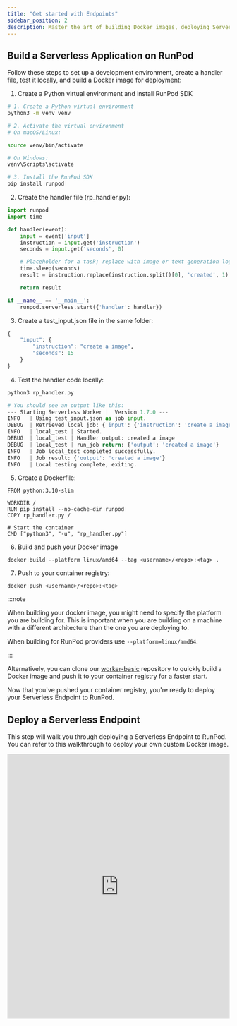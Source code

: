 ```yaml
---
title: "Get started with Endpoints"
sidebar_position: 2
description: Master the art of building Docker images, deploying Serverless endpoints, and sending requests with this comprehensive guide, covering prerequisites, RunPod setup, and deployment steps.
---
```


## Build a Serverless Application on RunPod

Follow these steps to set up a development environment, create a handler file, test it locally, and build a Docker image for deployment:

1. Create a Python virtual environment and install RunPod SDK

```bash
# 1. Create a Python virtual environment
python3 -m venv venv

# 2. Activate the virtual environment
# On macOS/Linux:

source venv/bin/activate

# On Windows:
venv\Scripts\activate

# 3. Install the RunPod SDK
pip install runpod
```

2. Create the handler file (rp_handler.py):

```python
import runpod
import time

def handler(event):
    input = event['input']
    instruction = input.get('instruction')
    seconds = input.get('seconds', 0)

    # Placeholder for a task; replace with image or text generation logic as needed
    time.sleep(seconds)
    result = instruction.replace(instruction.split()[0], 'created', 1)

    return result

if __name__ == '__main__':
    runpod.serverless.start({'handler': handler})
```

3. Create a test_input.json file in the same folder:

```python
{
    "input": {
        "instruction": "create a image",
        "seconds": 15
    }
}
```

4. Test the handler code locally:

```python
python3 rp_handler.py

# You should see an output like this:
--- Starting Serverless Worker |  Version 1.7.0 ---
INFO   | Using test_input.json as job input.
DEBUG  | Retrieved local job: {'input': {'instruction': 'create a image', 'seconds': 15}, 'id': 'local_test'}
INFO   | local_test | Started.
DEBUG  | local_test | Handler output: created a image
DEBUG  | local_test | run_job return: {'output': 'created a image'}
INFO   | Job local_test completed successfully.
INFO   | Job result: {'output': 'created a image'}
INFO   | Local testing complete, exiting.
```

5. Create a Dockerfile:

```docker
FROM python:3.10-slim

WORKDIR /
RUN pip install --no-cache-dir runpod
COPY rp_handler.py /

# Start the container
CMD ["python3", "-u", "rp_handler.py"]
```

6. Build and push your Docker image

```command
docker build --platform linux/amd64 --tag <username>/<repo>:<tag> .
```

7. Push to your container registry:

```command
docker push <username>/<repo>:<tag>
```

:::note

When building your docker image, you might need to specify the platform you are building for.
This is important when you are building on a machine with a different architecture than the one you are deploying to.

When building for RunPod providers use `--platform=linux/amd64`.

:::

Alternatively, you can clone our [worker-basic](https://github.com/runpod-workers/worker-basic) repository to quickly build a Docker image and push it to your container registry for a faster start.

Now that you've pushed your container registry, you're ready to deploy your Serverless Endpoint to RunPod.

## Deploy a Serverless Endpoint

This step will walk you through deploying a Serverless Endpoint to RunPod. You can refer to this walkthrough to deploy your own custom Docker image.

<iframe 
    src="https://app.tango.us/app/embed/7df17d43-9467-4d09-9b0f-19eba8a17249" 
    sandbox="allow-scripts allow-top-navigation-by-user-activation allow-popups allow-same-origin" 
    security="restricted" 
    title="Deploy your first serverless endpoint" 
    width="100%" 
    height="600px" 
    referrerpolicy="strict-origin-when-cross-origin" 
    frameborder="0" 
    webkitallowfullscreen="webkitallowfullscreen" 
    mozallowfullscreen="mozallowfullscreen" 
    allowfullscreen
></iframe>
